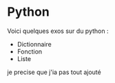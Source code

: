 <h1><strong>Python</strong></h1>
<p>Voici quelques exos sur du python : </p>
<ul>
  <li>Dictionnaire</li>
  <li>Fonction</li>
  <li>Liste</li>
</ul>
<p>je precise que j'ia pas tout ajouté </p>
